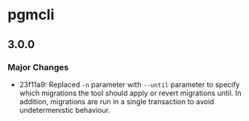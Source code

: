 # pgmcli

## 3.0.0

### Major Changes

- 23f11a9: Replaced `-n` parameter with `--until` parameter to specify which migrations the tool should apply or revert migrations until. In addition, migrations are run in a single transaction to avoid undetermenistic behaviour.
